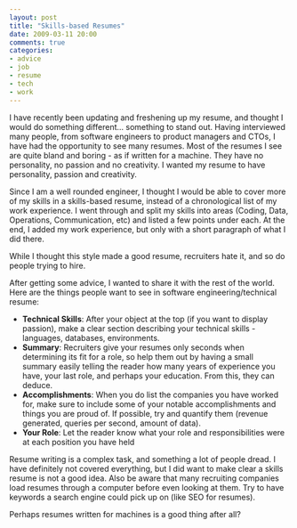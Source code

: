 ```yaml
---
layout: post
title: "Skills-based Resumes"
date: 2009-03-11 20:00
comments: true
categories:
- advice
- job
- resume
- tech
- work
---
```

I have recently been updating and freshening up my resume, and thought I would do something different... something to stand out. Having interviewed many people, from software engineers to product managers and CTOs, I have had the opportunity to see many resumes. Most of the resumes I see are quite bland and boring - as if written for a machine. They have no personality, no passion and no creativity. I wanted my resume to have personality, passion and creativity.

Since I am a well rounded engineer, I thought I would be able to cover more of my skills in a skills-based resume, instead of a chronological list of my work experience. I went through and split my skills into areas (Coding, Data, Operations, Communication, etc) and listed a few points under each. At the end, I added my work experience, but only with a short paragraph of what I did there.

While I thought this style made a good resume, recruiters hate it, and so do people trying to hire.

After getting some advice, I wanted to share it with the rest of the world. Here are the things people want to see in software engineering/technical resume:

- **Technical Skills**: After your object at the top (if you want to display passion), make a clear section describing your technical skills - languages, databases, environments.
- **Summary**: Recruiters give your resumes only seconds when determining its fit for a role, so help them out by having a small summary easily telling the reader how many years of experience you have, your last role, and perhaps your education. From this, they can deduce.
- **Accomplishments**: When you do list the companies you have worked for, make sure to include some of your notable accomplishments and things you are proud of. If possible, try and quantify them (revenue generated, queries per second, amount of data).
- **Your Role**: Let the reader know what your role and responsibilities were at each position you have held

Resume writing is a complex task, and something a lot of people dread. I have definitely not covered everything, but I did want to make clear a skills resume is not a good idea. Also be aware that many recruiting companies load resumes through a computer before even looking at them. Try to have keywords a search engine could pick up on (like SEO for resumes).

Perhaps resumes written for machines is a good thing after all?
